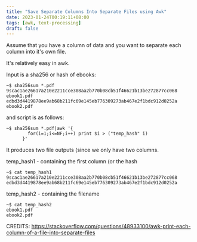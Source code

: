 ```yaml
---
title: "Save Separate Columns Into Separate Files using Awk"
date: 2023-01-24T00:19:11+08:00
tags: [awk, text-processing]
draft: false
---
```


Assume that you have a column of data and you want to separate each column into it's own file.

It's relatively easy in awk.


Input is a sha256 or hash of ebooks:
``` 
~$ sha256sum *.pdf
9scac1ae26617a210e2211cce308aa2b770b08cb51f46621b13be272877cc068  ebook1.pdf
edbd3d4419878ee9ab68b211fc69e145eb776309273ab467e2f1bdc912d0252a  ebook2.pdf
```

and script is as follows:
```
~$ sha256sum *.pdf|awk '{
        for(i=1;i<=NF;i++) print $i > ("temp_hash" i)
      }'
```

It produces two file outputs (since we only have two columns.

temp_hash1 - containing the first column (or the hash
```
~$ cat temp_hash1 
9scac1ae26617a210e2211cce308aa2b770b08cb51f46621b13be272877cc068
edbd3d4419878ee9ab68b211fc69e145eb776309273ab467e2f1bdc912d0252a
```

temp_hash2 - containing the filename
```
~$ cat temp_hash2
ebook1.pdf
ebook2.pdf
```

CREDITS: https://stackoverflow.com/questions/48933100/awk-print-each-column-of-a-file-into-separate-files
